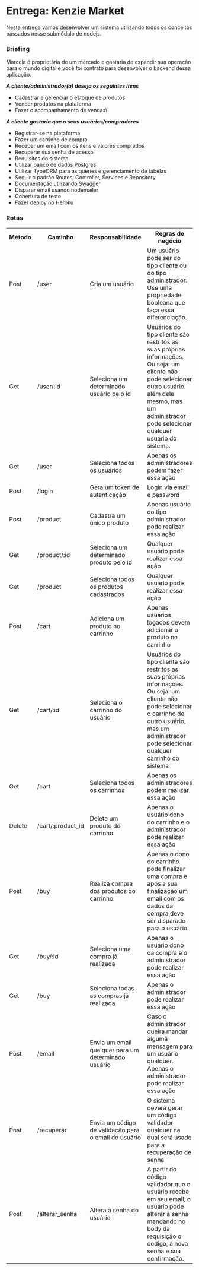 # Entrega: Kenzie Market

Nesta entrega vamos desenvolver um sistema utilizando todos os conceitos passados nesse submódulo de nodejs.

### Briefing

Marcela é proprietária de um mercado e gostaria de expandir sua operação para o mundo digital e você foi contrato para desenvolver o backend dessa aplicação.

**_A cliente/administrador(a) deseja os seguintes itens_**

- Cadastrar e gerenciar o estoque de produtos
- Vender produtos na plataforma
- Fazer o acompanhamento de vendas\

**_A cliente gostaria que o seus usuários/compradores_**

- Registrar-se na plataforma
- Fazer um carrinho de compra
- Receber um email com os itens e valores comprados
- Recuperar sua senha de acesso
- Requisitos do sistema
- Utilizar banco de dados Postgres
- Utilizar TypeORM para as queries e gerenciamento de tabelas
- Seguir o padrão Routes, Controller, Services e Repository
- Documentação utilizando Swagger
- Disparar email usando nodemailer
- Cobertura de teste
- Fazer deploy no Heroku

### Rotas

<table>
        <tbody><tr>
          <th>Método</th>
          <th>Caminho</th>
          <th>Responsabilidade</th>
          <th>Regras de negócio</th>
        </tr>
        <tr>
          <td>Post</td>
          <td>/user</td>
          <td>Cria um usuário</td>
          <td>
            Um usuário pode ser do tipo cliente ou do tipo administrador. Use
            uma propriedade booleana que faça essa diferenciação.
          </td>
        </tr>
        <tr>
          <td>Get</td>
          <td>/user/:id</td>
          <td>Seleciona um determinado usuário pelo id</td>
          <td>
            Usuários do tipo cliente são restritos as suas próprias informações.
            Ou seja: um cliente não pode selecionar outro usuário além dele
            mesmo, mas um administrador pode selecionar qualquer usuário do
            sistema.
          </td>
        </tr>
        <tr>
          <td>Get</td>
          <td>/user</td>
          <td>Seleciona todos os usuários</td>
          <td>Apenas os administradores podem fazer essa ação</td>
        </tr>
        <tr>
          <td>Post</td>
          <td>/login</td>
          <td>Gera um token de autenticação</td>
          <td>Login via email e password</td>
        </tr>
        <tr>
          <td>Post</td>
          <td>/product</td>
          <td>Cadastra um único produto</td>
          <td>Apenas usuário do tipo administrador pode realizar essa ação</td>
        </tr>
        <tr>
          <td>Get</td>
          <td>/product/:id</td>
          <td>Seleciona um determinado produto pelo id</td>
          <td>Qualquer usuário pode realizar essa ação</td>
        </tr>
        <tr>
          <td>Get</td>
          <td>/product</td>
          <td>Seleciona todos os produtos cadastrados</td>
          <td>Qualquer usuário pode realizar essa ação</td>
        </tr>
        <tr>
          <td>Post</td>
          <td>/cart</td>
          <td>Adiciona um produto no carrinho</td>
          <td>Apenas usuários logados devem adicionar o produto no carrinho</td>
        </tr>
        <tr>
          <td>Get</td>
          <td>/cart/:id</td>
          <td>Seleciona o carrinho do usuário</td>
          <td>
            Usuários do tipo cliente são restritos as suas próprias informações.
            Ou seja: um cliente não pode selecionar o carrinho de outro usuário,
            mas um administrador pode selecionar qualquer carrinho do sistema
          </td>
        </tr>
        <tr>
          <td>Get</td>
          <td>/cart</td>
          <td>Seleciona todos os carrinhos</td>
          <td>Apenas os administradores podem realizar essa ação</td>
        </tr>
        <tr>
          <td>Delete</td>
          <td>/cart/:product_id</td>
          <td>Deleta um produto do carrinho</td>
          <td>
            Apenas o usuário dono do carrinho e o administrador pode realizar
            essa ação
          </td>
        </tr>
        <tr>
          <td>Post</td>
          <td>/buy</td>
          <td>Realiza compra dos produtos do carrinho</td>
          <td>
            Apenas o dono do carrinho pode finalizar uma compra e após a sua
            finalização um email com os dados da compra deve ser disparado para
            o usuário.
          </td>
        </tr>
        <tr>
          <td>Get</td>
          <td>/buy/:id</td>
          <td>Seleciona uma compra já realizada</td>
          <td>
            Apenas o usuário dono da compra e o administrador pode realizar essa
            ação
          </td>
        </tr>
        <tr>
          <td>Get</td>
          <td>/buy</td>
          <td>Seleciona todas as compras já realizada</td>
          <td>Apenas o administrador pode realizar essa ação</td>
        </tr>
        <tr>
          <td>Post</td>
          <td>/email</td>
          <td>Envia um email qualquer para um determinado usuário</td>
          <td>
            Caso o administrador queira mandar alguma mensagem para um usuário
            qualquer. Apenas o administrador pode realizar essa ação
          </td>
        </tr>
        <tr>
          <td>Post</td>
          <td>/recuperar</td>
          <td>Envia um código de validação para o email do usuário</td>
          <td>
            O sistema deverá gerar um código validador qualquer na qual será
            usado para a recuperação de senha
          </td>
        </tr>
        <tr>
          <td>Post</td>
          <td>/alterar_senha</td>
          <td>Altera a senha do usuário</td>
          <td>
            A partir do código validador que o usuário recebe em seu email, o
            usuário pode alterar a senha mandando no body da requisição o
            codigo, a nova senha e sua confirmação.
          </td>
        </tr>
      </tbody></table>

